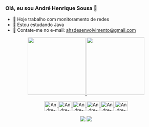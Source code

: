 ### Olá, eu sou André Henrique Sousa 👋

- 🔭 Hoje trabalho com monitoramento de redes
- 🌱 Estou estudando Java
- 💬 Contate-me no e-mail: ahsdesenvolvimento@gmail.com
<div align="center">
  <a href="https://github.com/ahsdesenvolvimento">
  <img height="180em" src="https://github-readme-stats.vercel.app/api?username=ahsdesenvolvimento&show_icons=true&theme=dark&include_all_commits=true&count_private=true"/>
  <img height="180em" src="https://github-readme-stats.vercel.app/api/top-langs/?username=ahsdesenvolvimento&layout=compact&langs_count=7&theme=dark"/>
</div>
<div align="center">
<div style="display: inline_block"><br>
  <img align="center" alt="Andre-Ts" height="30" width="40" src="https://cdn.jsdelivr.net/gh/devicons/devicon/icons/java/java-original.svg">
   <img align="center" alt="Andre-Ts" height="30" width="40" src="https://cdn.jsdelivr.net/gh/devicons/devicon/icons/figma/figma-original.svg">
  <img align="center" alt="Andre-Ts" height="30" width="40" src="https://cdn.jsdelivr.net/gh/devicons/devicon/icons/github/github-original.svg">
  <img align="center" alt="Andre-Ts" height="30" width="40" src="https://cdn.jsdelivr.net/gh/devicons/devicon/icons/mysql/mysql-original-wordmark.svg">  
  <img align="center" alt="Andre-Ts" height="30" width="40" src="https://cdn.jsdelivr.net/gh/devicons/devicon/icons/visualstudio/visualstudio-plain.svg">
  <img align="center" alt="Andre-Ts" height="30" width="40" src="https://cdn.jsdelivr.net/gh/devicons/devicon/icons/c/c-original.svg">
  
</div>
</div>
  <br>
<div align="center">
<div>
  <a href="https://www.youtube.com/channel/UCro8HBGdPdkrgazWvNDAQZg" target="_blank"><img src="https://img.shields.io/badge/YouTube-FF0000?style=for-the-badge&logo=youtube&logoColor=white" target="_blank"></a>
  <a href="https://www.linkedin.com/in/ahsdesenvolvimento/" target="_blank"><img src="https://img.shields.io/badge/-LinkedIn-%230077B5?style=for-the-badge&logo=linkedin&logoColor=white" target="_blank"></a>
</div>
</div>
